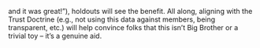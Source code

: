 and it was great!”), holdouts will see the benefit. All along, aligning with the Trust Doctrine (e.g., not using this data against members, being transparent, etc.) will help convince folks that this isn’t Big Brother or a trivial toy – it’s a genuine aid.